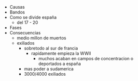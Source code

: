 - Causas
- Bandos
- Como se divide españa
	- del 17 - 20
- Fases
- Consecuencias
	- medio millon de muertos
	- exiliados
		- sobretodo al sur de francia
			- rapidamente empieza la WWII
				- muchos acaban en campos de concentracion o deportados a españa
		- mas poder a sudamerica
		- 3000/4000 exiliados

